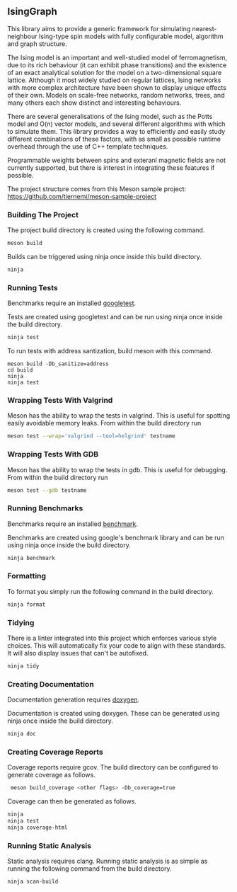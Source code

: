 ## IsingGraph

This library aims to provide a generic framework for simulating nearest-neighbour Ising-type spin models with fully configurable model, algorithm and graph structure.

The Ising model is an important and well-studied model of ferromagnetism, due to its rich behaviour (it can exhibit phase transitions) and the existence of an exact analytical solution for the model on a two-dimensional square lattice. Although it most widely studied on regular lattices, Ising networks with more complex architecture have been shown to display unique effects of their own. Models on scale-free networks, random networks, trees, and many others each show distinct and interesting behaviours.

There are several generalisations of the Ising model, such as the Potts model and O(n) vector models, and several different algorithms with which to simulate them. This library provides a way to efficiently and easily study different combinations of these factors, with as small as possible runtime overhead through the use of C++ template techniques.

Programmable weights between spins and exteranl magnetic fields are not currently supported, but there is interest in integrating these features if possible.

The project structure comes from this Meson sample project: https://github.com/tiernemi/meson-sample-project

### Building The Project

The project build directory is created using the following command.
```bash
meson build
```

Builds can be triggered using ninja once inside this build directory.
```bash
ninja
```

### Running Tests

Benchmarks require an installed [googletest](https://github.com/google/googletest).

Tests are created using googletest and can be run using ninja once inside the build directory.

```bash
ninja test
```

To run tests with address santization, build meson with this command.

```
meson build -Db_sanitize=address
cd build
ninja
ninja test
```

### Wrapping Tests With Valgrind

Meson has the ability to wrap the tests in valgrind. This is useful for spotting easily avoidable memory leaks. From within the build directory run

```bash
meson test --wrap='valgrind --tool=helgrind' testname
```

### Wrapping Tests With GDB

Meson has the ability to wrap the tests in gdb. This is useful for debugging. From within the build directory run

```bash
meson test --gdb testname
```

### Running Benchmarks

Benchmarks require an installed [benchmark](https://github.com/google/benchmark).

Benchmarks are created using google's benchmark library and can be run using ninja once inside the build directory.

```bash
ninja benchmark
```

### Formatting

To format you simply run the following command in the build directory.

```bash
ninja format
```

### Tidying

There is a linter integrated into this project which enforces various style choices. This will automatically fix your code to align with these standards. It will also display issues that can't be autofixed.

```bash
ninja tidy
```

### Creating Documentation

Documentation generation requires [doxygen](https://github.com/doxygen/doxygen).

Documentation is created using doxygen. These can be generated using ninja once inside the build directory.

```bash
ninja doc
```

### Creating Coverage Reports

Coverage reports require gcov.
The build directory can be configured to generate coverage as follows.

```bash
 meson build_coverage <other flags> -Db_coverage=true
```
Coverage can then be generated as follows.

```bash
ninja
ninja test
ninja coverage-html
```
### Running Static Analysis

Static analysis requires clang.
Running static analysis is as simple as running the following command from the build directory.

```bash
ninja scan-build
```
